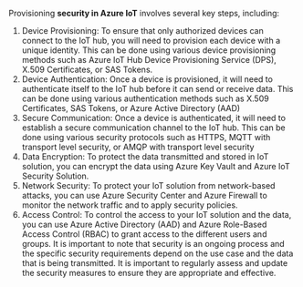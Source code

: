 Provisioning **security in Azure IoT** involves several key steps, including:
1. Device Provisioning: To ensure that only authorized devices can connect to the IoT hub, you will need to provision each device with a unique identity. This can be done using various device provisioning methods such as Azure IoT Hub Device Provisioning Service (DPS), X.509 Certificates, or SAS Tokens.
2. Device Authentication: Once a device is provisioned, it will need to authenticate itself to the IoT hub before it can send or receive data. This can be done using various authentication methods such as X.509 Certificates, SAS Tokens, or Azure Active Directory (AAD)
3. Secure Communication: Once a device is authenticated, it will need to establish a secure communication channel to the IoT hub. This can be done using various security protocols such as HTTPS, MQTT with transport level security, or AMQP with transport level security
4. Data Encryption: To protect the data transmitted and stored in IoT solution, you can encrypt the data using Azure Key Vault and Azure IoT Security Solution.
5. Network Security: To protect your IoT solution from network-based attacks, you can use Azure Security Center and Azure Firewall to monitor the network traffic and to apply security policies.
6. Access Control: To control the access to your IoT solution and the data, you can use Azure Active Directory (AAD) and Azure Role-Based Access Control (RBAC) to grant access to the different users and groups.
It is important to note that security is an ongoing process and the specific security requirements depend on the use case and the data that is being transmitted. It is important to regularly assess and update the security measures to ensure they are appropriate and effective.